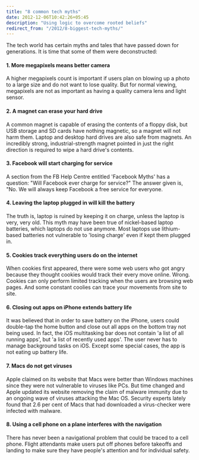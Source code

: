 ```yaml
---
title: "8 common tech myths"
date: 2012-12-06T10:42:26+05:45
description: "Using logic to overcome rooted beliefs"
redirect_from: "/2012/8-biggest-tech-myths/"
---
```


The tech world has certain myths and tales that have passed down for generations. It is time that some of them were deconstructed:

#### 1. More megapixels means better camera

A higher megapixels count is important if users plan on blowing up a photo to a large size and do not want to lose quality. But for normal viewing, megapixels are not as important as having a quality camera lens and light sensor.

#### 2. A magnet can erase your hard drive

A common magnet is capable of erasing the contents of a floppy disk, but USB storage and SD cards have nothing magnetic, so a magnet will not harm them. Laptop and desktop hard drives are also safe from magnets. An incredibly strong, industrial-strength magnet pointed in just the right direction is required to wipe a hard drive's contents.

#### 3. Facebook will start charging for service

A section from the FB Help Centre entitled 'Facebook Myths' has a question: "Will Facebook ever charge for service?" The answer given is, "No. We will always keep Facebook a free service for everyone.

#### 4. Leaving the laptop plugged in will kill the battery

The truth is, laptop is ruined by keeping it on charge, unless the laptop is very, very old. This myth may have been true of nickel-based laptop batteries, which laptops do not use anymore. Most laptops use lithium-based batteries not vulnerable to 'losing charge' even if kept them plugged in.

#### 5. Cookies track everything users do on the internet

When cookies first appeared, there were some web users who got angry because they thought cookies would track their every move online. Wrong. Cookies can only perform limited tracking when the users are browsing web pages. And some constant coolies can trace your movements from site to site.

#### 6. Closing out apps on iPhone extends battery life

It was believed that in order to save battery on the iPhone, users could double-tap the home button and close out all apps on the bottom tray not being used. In fact, the iOS multitasking bar does not contain 'a list of all running apps', but 'a list of recently used apps'. The user never has to manage background tasks on iOS. Except some special cases, the app is not eating up battery life.

#### 7. Macs do not get viruses

Apple claimed on its website that Macs were better than Windows machines since they were not vulnerable to viruses like PCs. But time changed and Apple updated its website removing the claim of malware immunity due to an ongoing wave of viruses attacking the Mac OS. Security experts lately found that 2.6 per cent of Macs that had downloaded a virus-checker were infected with malware.

#### 8. Using a cell phone on a plane interferes with the navigation

There has never been a navigational problem that could be traced to a cell phone. Flight attendants make users put off phones before takeoffs and landing to make sure they have people's attention and for individual safety.
